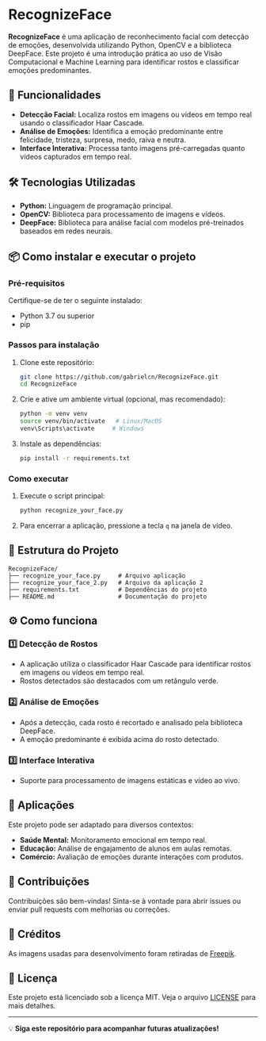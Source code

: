 # RecognizeFace

**RecognizeFace** é uma aplicação de reconhecimento facial com detecção de emoções, desenvolvida utilizando Python, OpenCV e a biblioteca DeepFace. Este projeto é uma introdução prática ao uso de Visão Computacional e Machine Learning para identificar rostos e classificar emoções predominantes.

## 🚀 Funcionalidades

- **Detecção Facial:** Localiza rostos em imagens ou vídeos em tempo real usando o classificador Haar Cascade.
- **Análise de Emoções:** Identifica a emoção predominante entre felicidade, tristeza, surpresa, medo, raiva e neutra.
- **Interface Interativa:** Processa tanto imagens pré-carregadas quanto vídeos capturados em tempo real.

## 🛠️ Tecnologias Utilizadas

- **Python:** Linguagem de programação principal.
- **OpenCV:** Biblioteca para processamento de imagens e vídeos.
- **DeepFace:** Biblioteca para análise facial com modelos pré-treinados baseados em redes neurais.

## 📦 Como instalar e executar o projeto

### Pré-requisitos
Certifique-se de ter o seguinte instalado:
- Python 3.7 ou superior
- pip

### Passos para instalação

1. Clone este repositório:
   ```bash
   git clone https://github.com/gabrielcn/RecognizeFace.git
   cd RecognizeFace
   ```

2. Crie e ative um ambiente virtual (opcional, mas recomendado):
   ```bash
   python -m venv venv
   source venv/bin/activate   # Linux/MacOS
   venv\Scripts\activate     # Windows
   ```

3. Instale as dependências:
   ```bash
   pip install -r requirements.txt
   ```

### Como executar

1. Execute o script principal:
   ```bash
   python recognize_your_face.py
   ```

2. Para encerrar a aplicação, pressione a tecla `q` na janela de vídeo.

## 📂 Estrutura do Projeto

```plaintext
RecognizeFace/
├── recognize_your_face.py     # Arquivo aplicação
├── recognize_your_face_2.py   # Arquivo da aplicação 2
├── requirements.txt           # Dependências do projeto
├── README.md                  # Documentação do projeto
```

## ⚙️ Como funciona

### 1️⃣ Detecção de Rostos
- A aplicação utiliza o classificador Haar Cascade para identificar rostos em imagens ou vídeos em tempo real.
- Rostos detectados são destacados com um retângulo verde.

### 2️⃣ Análise de Emoções
- Após a detecção, cada rosto é recortado e analisado pela biblioteca DeepFace.
- A emoção predominante é exibida acima do rosto detectado.

### 3️⃣ Interface Interativa
- Suporte para processamento de imagens estáticas e vídeo ao vivo.

## 🌟 Aplicações

Este projeto pode ser adaptado para diversos contextos:
- **Saúde Mental:** Monitoramento emocional em tempo real.
- **Educação:** Análise de engajamento de alunos em aulas remotas.
- **Comércio:** Avaliação de emoções durante interações com produtos.

## 🤝 Contribuições

Contribuições são bem-vindas! Sinta-se à vontade para abrir issues ou enviar pull requests com melhorias ou correções.

## 📸 Créditos

As imagens usadas para desenvolvimento foram retiradas de [Freepik](https://www.freepik.com/).

## 📜 Licença

Este projeto está licenciado sob a licença MIT. Veja o arquivo [LICENSE](LICENSE) para mais detalhes.

---

💡 **Siga este repositório para acompanhar futuras atualizações!**
